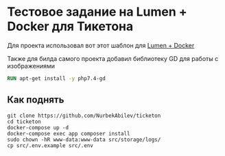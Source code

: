 # Тестовое задание на Lumen + Docker для Тикетона

Для проекта использовал вот этот шаблон для [Lumen + Docker](https://github.com/lephleg/laravel-lumen-docker)

Также для билда самого проекта добавил библиотеку GD для работы с
изображениями
```dockerfile
RUN apt-get install -y php7.4-gd
```

## Как поднять

```shell
git clone https://github.com/NurbekAbilev/ticketon
cd ticketon
docker-compose up -d
docker-compose exec app composer install
sudo chown -hR www-data:www-data src/storage/logs/
cp src/.env.example src/.env
```
